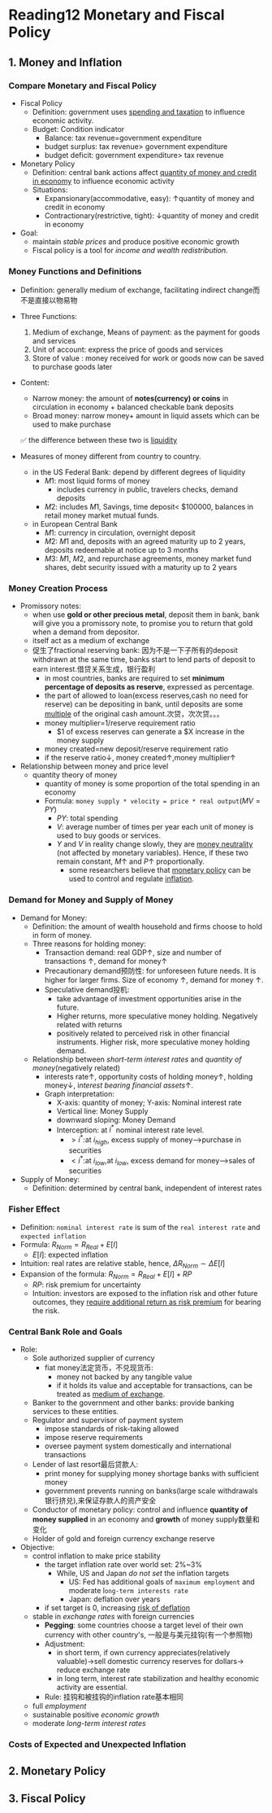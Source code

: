 # Reading12 Monetary and Fiscal Policy

## 1. Money and Inflation

### Compare Monetary and Fiscal Policy

- Fiscal Policy
  - Definition: government uses <u>spending and taxation</u> to influence economic activity.
  - Budget: Condition indicator
    - Balance: tax revenue=government expenditure
    - budget surplus: tax revenue> government expenditure
    - budget deficit: government expenditure> tax revenue
- Monetary Policy
  - Definition: central bank actions affect <u>quantity of money and credit in economy</u> to influence economic activity
  - Situations:
    - Expansionary(accommodative, easy): ↑quantity of money and credit in economy
    - Contractionary(restrictive, tight): ↓quantity of money and credit in economy
- Goal: 
  - maintain *stable prices* and produce positive economic growth
  - Fiscal policy is a tool for *income and wealth redistribution*.

### Money Functions and Definitions

- Definition: generally medium of exchange, facilitating indirect change而不是直接以物易物
- Three Functions:
  1. Medium of exchange, Means of payment: as the payment for goods and services
  2. Unit of account: express the price of goods and services
  3. Store of value : money received for work or goods now can be saved to purchase goods later
- Content:
  - Narrow money: the amount of **notes(currency) or coins** in circulation in economy + balanced checkable bank deposits
  - Broad money: narrow money+ amount in liquid assets which can be used to make purchase
  
  ✅ the difference between these two is <u>liquidity</u>
- Measures of money different from country to country.
  - in the US Federal Bank: depend by different degrees of liquidity
    - $M1$: most liquid forms of money
      - includes currency in public, travelers checks, demand deposits
    - $M2$: includes $M1$, Savings, time deposit< $100000, balances in retail money market mutual funds.
  - in European Central Bank
    - $M1$: currency in circulation, overnight deposit
    - $M2$: $M1$ and, deposits with an agreed maturity up to 2 years, deposits redeemable at notice up to 3 months
    - $M3$: $M1$, $M2$, and repurchase agreements, money market fund shares, debt security issued with a maturity up to 2 years

### Money Creation Process

- Promissory notes: 
  - when use **gold or other precious metal**, deposit them in bank, bank will give you a promissory note, to promise you to return that gold when a demand from depositor.
  - itself act as a medium of exchange
  - 促生了fractional reserving bank: 因为不是一下子所有的deposit withdrawn at the same time, banks start to lend parts of deposit to earn interest.借贷关系生成，银行盈利
    - in most countries, banks are required to set **minimum percentage of deposits as reserve**, expressed as percentage.
    - the part of allowed to loan(excess reserves,cash no need for reserve) can be depositing in bank, until deposits are some <u>multiple</u> of the original cash amount.次贷，次次贷。。。
    - money multiplier=1/reserve requirement ratio
      - $1 of excess reserves can generate a $X increase in the money supply
    - money created=new deposit/reserve requirement ratio
    - if the reserve ratio↓, money created↑,money multiplier↑
- Relationship between money and price level
  - quantity theory of money
    - quantity of money is some proportion of the total spending in an economy
    - Formula: `money supply * velocity = price * real output`($MV=PY$)
      - $PY$: total spending
      - $V$: average number of times per year each unit of money is used to buy goods or services.
      - $Y$ and $V$ in reality change slowly, they are <u>money neutrality</u> (not affected by monetary variables). Hence, if these two remain constant, $M$↑ and $P$↑ proportionally.
        - some researchers believe that <u>monetary policy</u> can be used to control and regulate <u>inflation</u>.

### Demand for Money and Supply of Money

- Demand for Money:
  - Definition: the amount of wealth household and firms choose to hold in form of money.
  - Three reasons for holding money:
    - Transaction demand: real GDP↑, size and number of transactions ↑, demand for money↑
    - Precautionary demand预防性: for unforeseen future needs. It is higher for larger firms. Size of economy ↑, demand for money ↑.
    - Speculative demand投机:
      - take advantage of investment opportunities arise in the future. 
      - Higher returns, more speculative money holding. Negatively related with returns
      - positively related to perceived risk in other financial instruments. Higher risk, more speculative money holding demand.
  - Relationship between *short-term interest rates* and *quantity of money*(negatively related)
    - interests rate↑, opportunity costs of holding money↑, holding money↓, i*nterest bearing financial assets*↑.
    - Graph interpretation:
      - X-axis: quantity of money; Y-axis: Nominal interest rate
      - Vertical line: Money Supply 
      - downward sloping: Money Demand
      - Interception: at $i^*$ nominal interest rate level.
        - $> i^*$:at $i_{high}$, excess supply of money-->purchase in securities
        - $< i^*$:at $i_{low}$,at $i_{low}$, excess demand for money-->sales of securities
- Supply of Money:
  - Definition: determined by central bank, independent of interest rates


### Fisher Effect

- Definition: `nominal interest rate` is sum of the `real interest rate` and `expected inflation`
- Formula: $R_{Norm}=R_{Real}+E[I]$
  - $E[I]$: expected inflation
- Intuition: real rates are relative stable, hence, $\Delta R_{Norm} \sim \Delta E[I]$
- Expansion of the formula: $R_{Norm}=R_{Real}+E[I]+RP$
  - $RP$: risk premium for uncertainty
  - Intuition: investors are exposed to the inflation risk and other future outcomes, they <u>require additional return as risk premium</u> for bearing the risk.


### Central Bank Role and Goals

- Role:
  - Sole authorized supplier of currency
    - fiat money法定货币，不兑现货币:
      - money not backed by any tangible value
      - if it holds its value and acceptable for transactions, can be treated as <u>medium of exchange</u>.
  - Banker to the government and other banks: provide banking services to these entities.
  - Regulator and supervisor of payment system
    - impose standards of risk-taking allowed
    - impose reserve requirements
    - oversee payment system domestically and international transactions
  - Lender of last resort最后贷款人: 
    - print money for supplying money shortage banks with sufficient money
    - government prevents running on banks(large scale withdrawals银行挤兑),来保证存款人的资产安全
  - Conductor of monetary policy: control and influence **quantity of money supplied** in an economy and **growth** of money supply数量和变化
  - Holder of gold and foreign currency exchange reserve
- Objective: 
  - control inflation to make price stability
    - the target inflation rate over world set: 2%~3%
      - While, US and Japan *do not set* the inflation targets
        - US: Fed has additional goals of `maximum employment` and moderate l`ong-term interests rate`
        - Japan: deflation over years
    - if set target is 0, increasing <u>risk of deflation</u>
  - stable in *exchange rates* with foreign currencies
    - **Pegging**: some countries choose a target level of their own currency with other country's, 一般是与美元挂钩(有一个参照物)
    - Adjustment: 
      - in short term, if own currency appreciates(relatively valuable)->sell domestic currency reserves for dollars-> reduce exchange rate
      - in long term, interest rate stabilization and healthy economic activity are essential.
    - Rule: 挂钩和被挂钩的inflation rate基本相同
  - full *employment*
  - sustainable positive *economic growth*
  - moderate *long-term interest rates*

### Costs of Expected and Unexpected Inflation


## 2. Monetary Policy

## 3. Fiscal Policy
